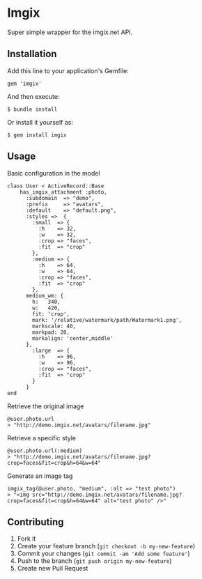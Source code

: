 # Imgix

Super simple wrapper for the imgix.net API.

## Installation

Add this line to your application's Gemfile:

    gem 'imgix'

And then execute:

    $ bundle install

Or install it yourself as:

    $ gem install imgix

## Usage

Basic configuration in the model

	class User < ActiveRecord::Base
		has_imgix_attachment :photo,
		  :subdomain  => "demo",
		  :prefix     => "avatars",
		  :default    => "default.png",
		  :styles =>  {
		    :small  => {
		      :h    => 32,
		      :w    => 32,
		      :crop => "faces",
		      :fit  => "crop"
		    },
		    :medium => {
		      :h    => 64,
		      :w    => 64,
		      :crop => "faces",
		      :fit  => "crop"
		    },
	      medium_wm: {
	        h:   340,
	        w:   420,
	        fit: 'crop',
	        mark: '/relative/watermark/path/Watermark1.png',
	        markscale: 40,
	        markpad: 20,
	        markalign: 'center,middle'
	      },
		    :large  => {
		      :h    => 96,
		      :w    => 96,
		      :crop => "faces",
		      :fit  => "crop"
		    }
		  }
	end

Retrieve the original image

	@user.photo.url
	> "http://demo.imgix.net/avatars/filename.jpg"

Retrieve a specific style

	@user.photo.url(:medium)
	> "http://demo.imgix.net/avatars/filename.jpg?crop=faces&fit=crop&h=64&w=64"

Generate an image tag

	imgix_tag(@user.photo, "medium", :alt => "test photo")
	> "<img src="http://demo.imgix.net/avatars/filename.jpg?crop=faces&fit=crop&h=64&w=64" alt="test photo" />"

## Contributing

1. Fork it
2. Create your feature branch (`git checkout -b my-new-feature`)
3. Commit your changes (`git commit -am 'Add some feature'`)
4. Push to the branch (`git push origin my-new-feature`)
5. Create new Pull Request
